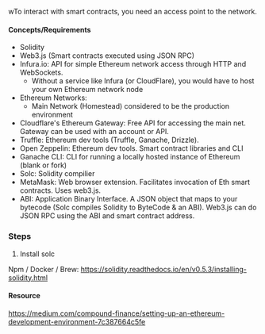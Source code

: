 wTo interact with smart contracts, you need an access point to the network.

#### Concepts/Requirements
- Solidity
- Web3.js (Smart contracts executed using JSON RPC)
- Infura.io: API for simple Ethereum network access through HTTP and WebSockets.
	* Without a service like Infura (or CloudFlare), you would have to host your own Ethereum network node
- Ethereum Networks: 
	* Main Network (Homestead) considered to be the production environment
- Cloudflare's Ethereum Gateway: Free API for accessing the main net. Gateway can be used with an account or API. 
- Truffle: Ethereum dev tools (Truffle, Ganache, Drizzle).  
- Open Zeppelin: Ethereum dev tools. Smart contract libraries and CLI
- Ganache CLI: CLI for running a locally hosted instance of Ethereum (blank or fork)
- Solc: Solidity compilier
- MetaMask: Web browser extension. Facilitates invocation of Eth smart contracts. Uses web3.js.
- ABI: Application Binary Interface. A JSON object that maps to your bytecode (Solc compiles Solidity to ByteCode & an ABI). Web3.js can do JSON RPC using the ABI and smart contract address.

### Steps

1. Install solc

Npm / Docker / Brew: https://solidity.readthedocs.io/en/v0.5.3/installing-solidity.html

#### Resource

https://medium.com/compound-finance/setting-up-an-ethereum-development-environment-7c387664c5fe
